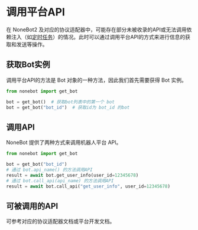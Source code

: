 # 调用平台API

在 NoneBot2 及对应的协议适配器中，可能存在部分未被收录的API或无法调用依赖注入（如[定时任务](定时任务.md)）的情况。此时可以通过调用平台API的方式来进行信息的获取和发送等操作。

## 获取Bot实例

调用平台API的方法是 Bot 对象的一种方法，因此我们首先需要获得 Bot 实例。

```python
from nonebot import get_bot

bot = get_bot()  # 获取bot列表中的第一个 bot
bot = get_bot("bot_id")  # 获取id为 bot_id 的bot
```

## 调用API

NoneBot 提供了两种方式来调用机器人平台 API。

```python
from nonebot import get_bot

bot = get_bot("bot_id")
# 通过 bot.api_name() 的方法调用API
result = await bot.get_user_info(user_id=12345678)
# 通过 bot.call_api(api_name) 的方法调用API
result = await bot.call_api("get_user_info", user_id=12345678)
```

## 可被调用的API

可参考对应的协议适配器文档或平台开发文档。
